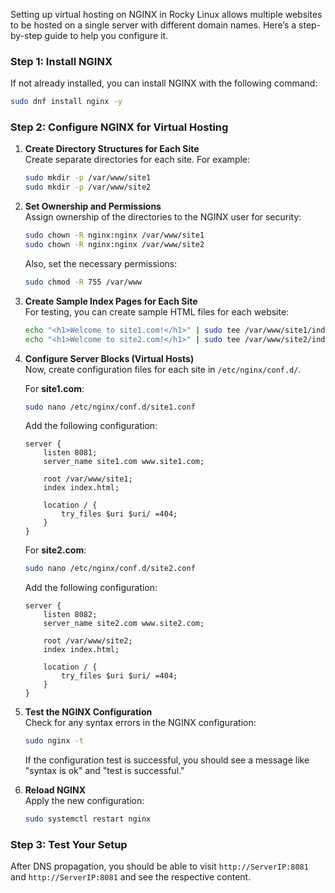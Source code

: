 Setting up virtual hosting on NGINX in Rocky Linux allows multiple websites to be hosted on a single server with different domain names. Here’s a step-by-step guide to help you configure it.

### Step 1: Install NGINX
If not already installed, you can install NGINX with the following command:
```bash
sudo dnf install nginx -y
```

### Step 2: Configure NGINX for Virtual Hosting

1. **Create Directory Structures for Each Site**  
   Create separate directories for each site. For example:
   ```bash
   sudo mkdir -p /var/www/site1
   sudo mkdir -p /var/www/site2
   ```

2. **Set Ownership and Permissions**  
   Assign ownership of the directories to the NGINX user for security:
   ```bash
   sudo chown -R nginx:nginx /var/www/site1
   sudo chown -R nginx:nginx /var/www/site2
   ```
   Also, set the necessary permissions:
   ```bash
   sudo chmod -R 755 /var/www
   ```

3. **Create Sample Index Pages for Each Site**  
   For testing, you can create sample HTML files for each website:
   ```bash
   echo "<h1>Welcome to site1.com!</h1>" | sudo tee /var/www/site1/index.html
   echo "<h1>Welcome to site2.com!</h1>" | sudo tee /var/www/site2/index.html
   ```

4. **Configure Server Blocks (Virtual Hosts)**  
   Now, create configuration files for each site in `/etc/nginx/conf.d/`.

   For **site1.com**:
   ```bash
   sudo nano /etc/nginx/conf.d/site1.conf
   ```
   Add the following configuration:
   ```nginx
   server {
       listen 8081;
       server_name site1.com www.site1.com;

       root /var/www/site1;
       index index.html;

       location / {
           try_files $uri $uri/ =404;
       }
   }
   ```

   For **site2.com**:
   ```bash
   sudo nano /etc/nginx/conf.d/site2.conf
   ```
   Add the following configuration:
   ```nginx
   server {
       listen 8082;
       server_name site2.com www.site2.com;

       root /var/www/site2;
       index index.html;

       location / {
           try_files $uri $uri/ =404;
       }
   }
   ```

5. **Test the NGINX Configuration**  
   Check for any syntax errors in the NGINX configuration:
   ```bash
   sudo nginx -t
   ```
   If the configuration test is successful, you should see a message like "syntax is ok" and "test is successful."

6. **Reload NGINX**  
   Apply the new configuration:
   ```bash
   sudo systemctl restart nginx
   ```

### Step 3: Test Your Setup
After DNS propagation, you should be able to visit `http://ServerIP:8081` and `http://ServerIP:8081` and see the respective content.
